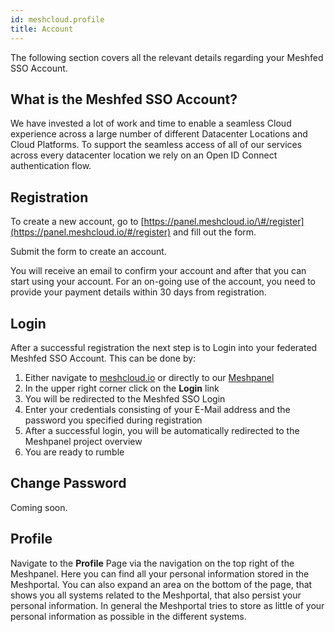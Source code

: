 ```yaml
---
id: meshcloud.profile
title: Account
---
```

The following section covers all the relevant details regarding your Meshfed SSO Account.

## What is the Meshfed SSO Account?
We have invested a lot of work and time to enable a seamless Cloud experience across a large number of different Datacenter Locations and Cloud Platforms. To support the seamless access of all of our services across every datacenter location we rely on an Open ID Connect authentication flow.

## Registration

To create a new account, go to [https://panel.meshcloud.io/\#/register](https://panel.meshcloud.io/#/register) and fill out the form.

Submit the form to create an account.

You will receive an email to confirm your account and after that you can start using your account. For an on-going use of the account, you need to provide your payment details within 30 days from registration.

## Login

After a successful registration the next step is to Login into your federated Meshfed SSO Account. This can be done by:

1. Either navigate to [meshcloud.io](https://www.meshcloud.io) or directly to our [Meshpanel](https://panel.meshcloud.io)
2. In the upper right corner click on the **Login** link
3. You will be redirected to the Meshfed SSO Login
4. Enter your credentials consisting of your E-Mail address and the password you specified during registration
5. After a successful login, you will be automatically redirected to the Meshpanel project overview
6. You are ready to rumble

## Change Password

Coming soon.

## Profile

Navigate to the **Profile** Page via the navigation on the top right of the Meshpanel. Here you can find all your personal information stored in the Meshportal. You can also expand an area on the bottom of the page, that shows you all systems related to the Meshportal, that also persist your personal information. In general the Meshportal tries to store as little of your personal information as possible in the different systems.
